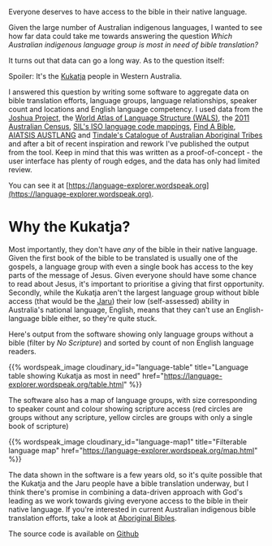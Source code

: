 <!--
.. title: Exploring Australian indigenous bible translation
.. slug: exploring-australian-indigenous-bible-translation
.. date: 2019-08-05 16:53:00 UTC+10:00
.. tags: 
.. category: 
.. spellcheck_exceptions: Kukatja,SIL's,AIATSIS,AUSTLANG,Tindale's,Jaru
.. link: 
.. description: 
.. type: text
-->

Everyone deserves to have access to the bible in their native language.

Given the large number of Australian indigenous languages, I wanted to see how far data could take me towards answering the question _Which Australian indigenous language group is most in need of bible translation?_

It turns out that data can go a long way. As to the question itself:

Spoiler: It's the [Kukatja](https://language-explorer.wordspeak.org/language/iso/kux.html) people in Western Australia.

I answered this question by writing some software to aggregate data on bible translation efforts, language groups, language relationships, speaker count and locations and English language competency. I used data from the [Joshua Project](https://www.joshuaproject.net), the [World Atlas of Language Structure (WALS)](https://wals.info), the [2011 Australian Census](https://www.abs.gov.au/websitedbs/D3310114.nsf/Home/Census), [SIL's ISO language code mappings](https://iso639-3.sil.org/), [Find A Bible](https://find.bible), [AIATSIS AUSTLANG](https://collection.aiatsis.gov.au/austlang/about) and [Tindale's Catalogue of Australian Aboriginal Tribes](http://archives.samuseum.sa.gov.au/tindaletribes/index.html) and after a bit of recent inspiration and rework I've published the output from the tool. Keep in mind that this was written as a proof-of-concept - the user interface has plenty of rough edges, and the data has only had limited review.

You can see it at [https://language-explorer.wordspeak.org](https://language-explorer.wordspeak.org).

# Why the Kukatja?

Most importantly, they don't have *any* of the bible in their native language. Given the first book of the bible to be translated is usually one of the gospels, a language group with even a single book has access to the key parts of the message of Jesus. Given everyone should have some chance to read about Jesus, it's important to prioritise a giving that first opportunity.
Secondly, while the Kukatja aren't the largest language group without bible access (that would be the [Jaru](https://language-explorer.wordspeak.org/language/iso/ddj.html)) their low (self-assessed) ability in Australia's national language, English, means that they can't use an English-language bible either, so they're quite stuck.

Here's output from the software showing only language groups without a bible (filter by _No Scripture_) and sorted by count of non English language readers.

{{% wordspeak_image cloudinary_id="language-table" title="Language table showing Kukatja as most in need" href="https://language-explorer.wordspeak.org/table.html" %}}

The software also has a map of language groups, with size corresponding to speaker count and colour showing scripture access (red circles are groups without any scripture, yellow circles are groups with only a single book of scripture)

{{% wordspeak_image cloudinary_id="language-map1" title="Filterable language map" href="https://language-explorer.wordspeak.org/map.html" %}}

The data shown in the software is a few years old, so it's quite possible that the Kukatja and the Jaru people have a bible translation underway, but I think there's promise in combining a data-driven approach with God's leading as we work towards giving everyone access to the bible in their native language. If you're interested in current Australian indigenous bible translation efforts, take a look at [Aboriginal Bibles](https://www.aboriginalbibles.org.au).

The source code is available on [Github](https://github.com/edwinsteele/language_explorer)
